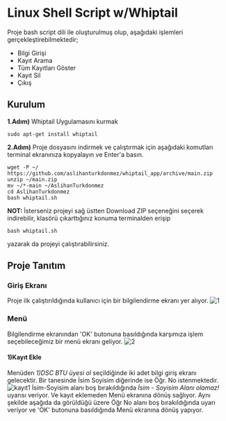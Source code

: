 # Linux Shell Script w/Whiptail
Proje bash script dili ile oluşturulmuş olup, aşağıdaki işlemleri gerçekleştirebilmektedir;
<ul>
  <li>Bilgi Girişi</li>
  <li>Kayıt Arama</li>
  <li>Tüm Kayıtları Göster</li>
  <li>Kayıt Sil</li>
  <li>Çıkış</li>
</ul>

## Kurulum
**1.Adım)** Whiptail Uygulamasını kurmak
```
sudo apt-get install whiptail
```
**2.Adım)** Proje dosyasını indirmek ve çalıştırmak için aşağıdaki komutları terminal ekranınıza kopyalayın ve Enter'a basın.
```
wget -P ~/ https://github.com/aslihanturkdonmez/whiptail_app/archive/main.zip
unzip ~/main.zip
mv ~/*-main ~/AslihanTurkdonmez
cd AslihanTurkdonmez
bash whiptail.sh
```
**NOT:** İsterseniz projeyi sağ üstten Download ZIP seçeneğini seçerek indirebilir, klasörü çıkarttığınız konuma terminalden erişip 
```
bash whiptail.sh
``` 
yazarak da projeyi çalıştırabilirsiniz.

## Proje Tanıtım

### Giriş Ekranı
Proje ilk çalıştırıldığında kullanıcı için bir bilgilendirme ekranı yer alıyor. 
![1](https://user-images.githubusercontent.com/43846857/104632661-1b2afe00-56af-11eb-8548-c97593c4c1fe.png)

### Menü
Bilgilendirme ekranından 'OK' butonuna basıldığında karşımıza işlem seçebileceğimiz bir menü ekranı geliyor.
![2](https://user-images.githubusercontent.com/43846857/104636222-13218d00-56b4-11eb-8d78-44019c63c4d4.png)

#### 1)Kayıt Ekle
Menüden *1)DSC BTU üyesi ol* seçildiğinde iki adet bilgi giriş ekranı gelecektir. Bir tanesinde İsim Soyisim diğerinde ise Öğr. No istenmektedir.
![kayıt1](https://user-images.githubusercontent.com/43846857/104636492-7e6b5f00-56b4-11eb-953a-f438adb941ec.png)
İsim-Soyisim alanı boş bırakıldığında *İsim - Soyisim Alanı olamaz!* uyarısı veriyor. Ve kayıt eklemeden Menü ekranına dönüş sağlıyor. Aynı şekilde aşağıda da görüldüğü üzere Öğr No alanı boş bırakıldığında uyarı veriyor ve 'OK' butonuna basıldığında Menü ekranına dönüş yapıyor.

